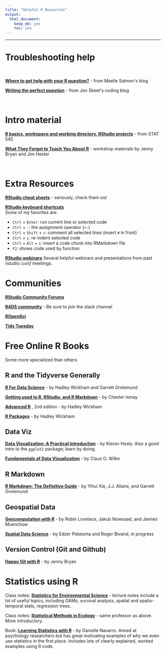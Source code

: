 ```yaml
---
title: "Helpful R Resources"
output: 
  html_document: 
    keep_md: yes
    toc: yes
---
```




***  

# Troubleshooting help  

<br>


__[Where to get help with your R question?](https://masalmon.eu/2018/07/22/wheretogethelp/)__ - from Maelle Salmon's blog  

__[Writing the perfect question](https://codeblog.jonskeet.uk/2010/08/29/writing-the-perfect-question/)__ - from Jon Skeet's coding blog  


<br>  

# Intro material  

__[R basics, workspace and working directory, RStudio projects](http://stat545.com/block002_hello-r-workspace-wd-project.html)__ - from STAT 545  

__[What They Forgot to Teach You About R](https://whattheyforgot.org/)__ - workshop materials by Jenny Bryan and Jim Hester
   
<br>  

# Extra Resources  

__[RStudio cheat sheets](https://www.rstudio.com/resources/cheatsheets/)__ - seriously, check them out  


__[RStudio keyboard shortcuts](https://support.rstudio.com/hc/en-us/articles/200711853-Keyboard-Shortcuts)__  
Some of my favorites are:  

+  `Ctrl` + `Enter`: run current line or selected code  
+  `Ctrl` + `-`:  the assignment operator (`<-`)  
+  `Ctrl` + `Shift` + `c`: comment all selected lines (insert `#` in front)  
+  `Ctrl` + `i`: re-indent selected code
+  `Ctrl` + `Alt` + `i`: insert a code chunk into RMarkdown file  
+  `F2`: shows code used by function  


__[RStudio webinars](https://resources.rstudio.com/webinars)__  Several helpful webinars and presentations from past _rstudio::conf_ meetings.  


# Communities  

__[RStudio Community Forums](https://community.rstudio.com/)__  

__[R4DS community](https://www.rfordatasci.com/)__ - Be sure to join the slack channel  

__[ROpenSci](https://ropensci.org/community/)__    

__[Tidy Tuesday](https://github.com/rfordatascience/tidytuesday)__    



# Free Online R Books  

Some more specialized than others  

## R and the Tidyverse Generally  

__[R For Data Science](https://r4ds.had.co.nz/)__ - by Hadley Wickham and Garrett Grolemund  

__[Getting used to R, RStudio, and R Markdown](https://bookdown.org/chesterismay/rbasics/)__ - by Chester Ismay

__[Advanced R](https://adv-r.hadley.nz/)__ , 2nd edition - by Hadley Wickham  

__[R Packages](http://r-pkgs.had.co.nz/)__ - by Hadley Wickham

## Data Viz  

__[Data Visualization: A Practical Introduction](http://socviz.co/)__ - by Kieran Healy. Also a good intro to the `ggplot2` package; learn by doing.    

__[Fundamentals of Data Visualization](https://serialmentor.com/dataviz/)__ - by Claus O. Wilke


## R Markdown  

__[R Markdown: The Definitive Guide](https://bookdown.org/yihui/rmarkdown/)__ - by Yihui Xie, J.J. Allaire, and Garrett Grolemund  


## Geospatial Data  

__[Geocomputation with R](https://geocompr.robinlovelace.net/)__ - by Robin Lovelace, Jakub Nowosad, and Jannes Muenchow  

__[Spatial Data Science](http://r-spatial.org/book)__ - by Edzer Pebesma and Roger Bivand; in progress  


## Version Control (Git and Github)  

__[Happy Git with R](http://happygitwithr.com)__ - by Jenny Bryan  



# Statistics using R  

Class notes: __[Statistics for Environmental Science](https://sakai.unc.edu/access/content/group/2842013b-58f5-4453-aa8d-3e01bacbfc3d/public/Ecol562_Spring2012/index.html)__ - lecture notes include a lot of useful topics, including GAMs, survival analysis, spatial and spatio-temporal stats, regression trees.  

Class notes: __[Statistical Methods in Ecology](https://sakai.unc.edu/access/content/group/3d1eb92e-7848-4f55-90c3-7c72a54e7e43/public/index.html)__ - same professor as above. More introductory.  

Book: __[Learning Statistics with R](https://learningstatisticswithr.com)__ - by Danielle Navarro. Aimed at psychology researchers but has great motivating examples of why we even use statistics in the first place. Includes lots of clearly explained, worked examples using R code.  


<br>
<br>

